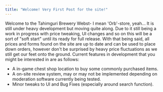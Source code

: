 ```yaml
---
title: "Welcome! Very First Post for the site!"
---
```


Welcome to the Tahimguri Brewery Webst- I mean 'Orb'-store, yeah... It is still under heavy development but moving quite along. Due to it still being a work in progress with price tweaking, UI changes and so on this will be a sort of "soft start" until its ready for full release. With that being said, all prices and forms found on the site are up to date and can be used to place down orders, however don't be surprised by heavy price fluctuations as we still get our feet onto the ground. Current features in development that you might be interested in are as follows:

- A in-game chest shop location to buy some commonly purchased items.
- A on-site review system, may or may not be implemented depending on moderation software currently being tested.
- Minor tweaks to UI and Bug Fixes (especially around search function).